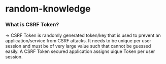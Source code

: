 # random-knowledge


### What is CSRF Token?
=> CSRF Token is randomly generated token/key that is used to prevent an application/service from CSRF attacks. It needs to be unique per user session and must be of very large value such that cannot be guessed easily. A CSRF Token secured application assigns uique Token per user session.
